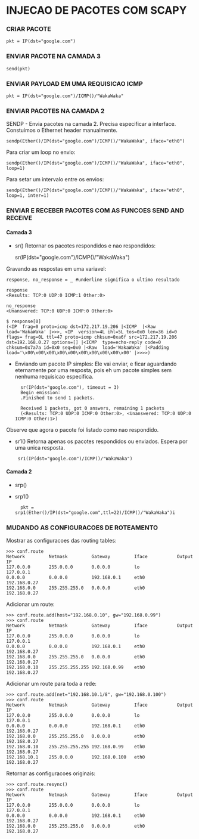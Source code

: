 # INJECAO DE PACOTES COM SCAPY

<h3> CRIAR PACOTE </H3>

    pkt = IP(dst="google.com")

<h3> ENVIAR PACOTE NA CAMADA 3 </h3>
    
    send(pkt)

<h3> ENVIAR PAYLOAD EM UMA REQUISICAO ICMP </h3>

    pkt = IP(dst="google.com")/ICMP()/"WakaWaka"

<h3> ENVIAR PACOTES NA CAMADA 2 </h3> 

SENDP - Envia pacotes na camada 2. Precisa especificar a interface.
Constuimos o Ethernet header manualmente. 

    sendp(Ether()/IP(dst="google.com")/ICMP()/"WakaWaka", iface="eth0")

Para criar um loop no envio:

    sendp(Ether()/IP(dst="google.com")/ICMP()/"WakaWaka", iface="eth0", loop=1)
    
Para setar um intervalo entre os envios:
  
    sendp(Ether()/IP(dst="google.com")/ICMP()/"WakaWaka", iface="eth0", loop=1, inter=1)

<h3>ENVIAR E RECEBER PACOTES COM AS FUNCOES SEND AND RECEIVE</h3>

<h4> Camada 3 </h4>

- sr()
Retornar os pacotes respondidos e nao respondidos:
     
    sr(IP(dst="google.com")/ICMP()/"WakaWaka")

Gravando as respostas em uma variavel:

    response, no_response = _ #underline significa o ultimo resultado
    
    response
    <Results: TCP:0 UDP:0 ICMP:1 Other:0>
    
    no_response
    <Unanswered: TCP:0 UDP:0 ICMP:0 Other:0>
   
    $ response[0]
    (<IP  frag=0 proto=icmp dst=172.217.19.206 |<ICMP  |<Raw  load='WakaWaka' |>>>, <IP  version=4L ihl=5L tos=0x0 len=36 id=0 flags= frag=0L ttl=47 proto=icmp chksum=0xa6f src=172.217.19.206 dst=192.168.0.27 options=[] |<ICMP  type=echo-reply code=0 chksum=0x7a7a id=0x0 seq=0x0 |<Raw  load='WakaWaka' |<Padding  load='\x00\x00\x00\x00\x00\x00\x00\x00\x00\x00' |>>>>)

- Enviando um pacote IP simples:
Ele vai enviar, e ficar aguardando eternamente por uma resposta, pois eh um pacote simples sem nenhuma requisicao especifica. 

        sr(IP(dst="google.com"), timeout = 3)
        Begin emission:
        .Finished to send 1 packets.

        Received 1 packets, got 0 answers, remaining 1 packets
        (<Results: TCP:0 UDP:0 ICMP:0 Other:0>, <Unanswered: TCP:0 UDP:0 ICMP:0 Other:1>)

Observe que agora o pacote foi listado como nao respondido.  

- sr1() 
Retorna apenas os pacotes respondidos ou enviados. Espera por uma unica resposta.
    
       sr1(IP(dst="google.com")/ICMP()/"WakaWaka")

<h4> Camada 2 </h4>

- srp()

- srp1()

        pkt = srp1(Ether()/IP(dst="google.com",ttl=22)/ICMP()/"WakaWaka")i



<h3> MUDANDO AS CONFIGURACOES DE ROTEAMENTO </h3>

Mostrar as configuracoes das routing tables:

    >>> conf.route
    Network         Netmask         Gateway         Iface           Output IP
    127.0.0.0       255.0.0.0       0.0.0.0         lo              127.0.0.1      
    0.0.0.0         0.0.0.0         192.168.0.1     eth0            192.168.0.27   
    192.168.0.0     255.255.255.0   0.0.0.0         eth0            192.168.0.27   

Adicionar um route:

    >>> conf.route.add(host="192.168.0.10", gw="192.168.0.99")
    >>> conf.route
    Network         Netmask         Gateway         Iface           Output IP
    127.0.0.0       255.0.0.0       0.0.0.0         lo              127.0.0.1      
    0.0.0.0         0.0.0.0         192.168.0.1     eth0            192.168.0.27   
    192.168.0.0     255.255.255.0   0.0.0.0         eth0            192.168.0.27   
    192.168.0.10    255.255.255.255 192.168.0.99    eth0            192.168.0.27   

Adicionar um route para toda a rede:

    >>> conf.route.add(net="192.168.10.1/8", gw="192.168.0.100")
    >>> conf.route
    Network         Netmask         Gateway         Iface           Output IP
    127.0.0.0       255.0.0.0       0.0.0.0         lo              127.0.0.1      
    0.0.0.0         0.0.0.0         192.168.0.1     eth0            192.168.0.27   
    192.168.0.0     255.255.255.0   0.0.0.0         eth0            192.168.0.27   
    192.168.0.10    255.255.255.255 192.168.0.99    eth0            192.168.0.27   
    192.168.10.1    255.0.0.0       192.168.0.100   eth0            192.168.0.27

Retornar as configuracoes originais:

    >>> conf.route.resync()
    >>> conf.route
    Network         Netmask         Gateway         Iface           Output IP
    127.0.0.0       255.0.0.0       0.0.0.0         lo              127.0.0.1      
    0.0.0.0         0.0.0.0         192.168.0.1     eth0            192.168.0.27   
    192.168.0.0     255.255.255.0   0.0.0.0         eth0            192.168.0.27 
